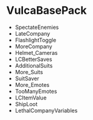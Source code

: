 # VulcaBasePack

* SpectateEnemies
* LateCompany
* FlashlightToggle
* MoreCompany
* Helmet_Cameras
* LCBetterSaves
* AdditionalSuits
* More_Suits
* SuitSaver
* More_Emotes
* TooManyEmotes
* LCItemValue
* ShipLoot
* LethalCompanyVariables